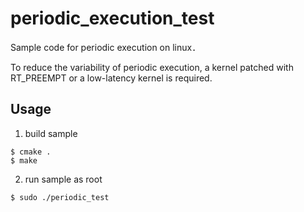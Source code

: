 # periodic_execution_test

Sample code for periodic execution on linux．

To reduce the variability of periodic execution, a kernel patched with RT_PREEMPT or a low-latency kernel is required.


## Usage

1. build sample

```
$ cmake .
$ make
```

2. run sample as root

```
$ sudo ./periodic_test
```
